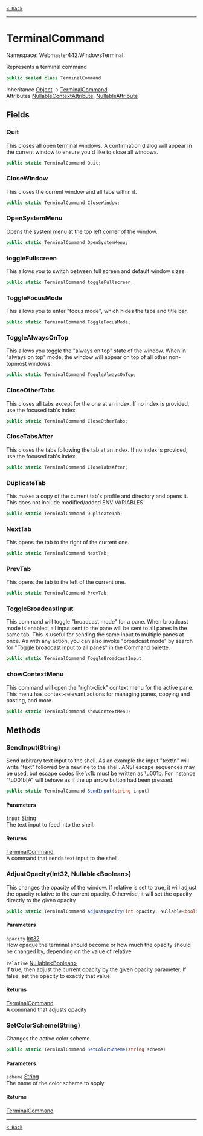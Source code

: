 [`< Back`](./)

---

# TerminalCommand

Namespace: Webmaster442.WindowsTerminal

Represents a terminal command

```csharp
public sealed class TerminalCommand
```

Inheritance [Object](https://docs.microsoft.com/en-us/dotnet/api/system.object) → [TerminalCommand](./webmaster442.windowsterminal.terminalcommand.md)<br>
Attributes [NullableContextAttribute](https://docs.microsoft.com/en-us/dotnet/api/system.runtime.compilerservices.nullablecontextattribute), [NullableAttribute](https://docs.microsoft.com/en-us/dotnet/api/system.runtime.compilerservices.nullableattribute)

## Fields

### **Quit**

This closes all open terminal windows. A confirmation dialog will appear in the current window to ensure you'd like to close all windows.

```csharp
public static TerminalCommand Quit;
```

### **CloseWindow**

This closes the current window and all tabs within it.

```csharp
public static TerminalCommand CloseWindow;
```

### **OpenSystemMenu**

Opens the system menu at the top left corner of the window.

```csharp
public static TerminalCommand OpenSystemMenu;
```

### **toggleFullscreen**

This allows you to switch between full screen and default window sizes.

```csharp
public static TerminalCommand toggleFullscreen;
```

### **ToggleFocusMode**

This allows you to enter "focus mode", which hides the tabs and title bar.

```csharp
public static TerminalCommand ToggleFocusMode;
```

### **ToggleAlwaysOnTop**

This allows you toggle the "always on top" state of the window. When in "always on top" mode, the window will appear on top of all other non-topmost windows.

```csharp
public static TerminalCommand ToggleAlwaysOnTop;
```

### **CloseOtherTabs**

This closes all tabs except for the one at an index. If no index is provided, use the focused tab's index.

```csharp
public static TerminalCommand CloseOtherTabs;
```

### **CloseTabsAfter**

This closes the tabs following the tab at an index. If no index is provided, use the focused tab's index.

```csharp
public static TerminalCommand CloseTabsAfter;
```

### **DuplicateTab**

This makes a copy of the current tab's profile and directory and opens it. This does not include modified/added ENV VARIABLES.

```csharp
public static TerminalCommand DuplicateTab;
```

### **NextTab**

This opens the tab to the right of the current one.

```csharp
public static TerminalCommand NextTab;
```

### **PrevTab**

This opens the tab to the left of the current one.

```csharp
public static TerminalCommand PrevTab;
```

### **ToggleBroadcastInput**

This command will toggle "broadcast mode" for a pane. When broadcast mode is enabled, all input sent to the pane will be sent to all panes in the same tab. This is useful for sending the same input to multiple panes at once.
 As with any action, you can also invoke "broadcast mode" by search for "Toggle broadcast input to all panes" in the Command palette.

```csharp
public static TerminalCommand ToggleBroadcastInput;
```

### **showContextMenu**

This command will open the "right-click" context menu for the active pane. This menu has context-relevant actions for managing panes, copying and pasting, and more.

```csharp
public static TerminalCommand showContextMenu;
```

## Methods

### **SendInput(String)**

Send arbitrary text input to the shell. As an example the input "text\n" will write "text" followed by a newline to the shell.
 ANSI escape sequences may be used, but escape codes like \x1b must be written as \u001b. For instance "\u001b[A" will behave as if the up arrow button had been pressed.

```csharp
public static TerminalCommand SendInput(string input)
```

#### Parameters

`input` [String](https://docs.microsoft.com/en-us/dotnet/api/system.string)<br>
The text input to feed into the shell.

#### Returns

[TerminalCommand](./webmaster442.windowsterminal.terminalcommand.md)<br>
A command that sends text input to the shell.

### **AdjustOpacity(Int32, Nullable&lt;Boolean&gt;)**

This changes the opacity of the window. If relative is set to true, it will adjust the opacity relative to the current opacity. Otherwise, it will set the opacity directly to the given opacity

```csharp
public static TerminalCommand AdjustOpacity(int opacity, Nullable<bool> relative)
```

#### Parameters

`opacity` [Int32](https://docs.microsoft.com/en-us/dotnet/api/system.int32)<br>
How opaque the terminal should become or how much the opacity should be changed by, depending on the value of relative

`relative` [Nullable&lt;Boolean&gt;](https://docs.microsoft.com/en-us/dotnet/api/system.nullable-1)<br>
If true, then adjust the current opacity by the given opacity parameter. If false, set the opacity to exactly that value.

#### Returns

[TerminalCommand](./webmaster442.windowsterminal.terminalcommand.md)<br>
A command that adjusts opacity

### **SetColorScheme(String)**

Changes the active color scheme.

```csharp
public static TerminalCommand SetColorScheme(string scheme)
```

#### Parameters

`scheme` [String](https://docs.microsoft.com/en-us/dotnet/api/system.string)<br>
The name of the color scheme to apply.

#### Returns

[TerminalCommand](./webmaster442.windowsterminal.terminalcommand.md)<br>

---

[`< Back`](./)

